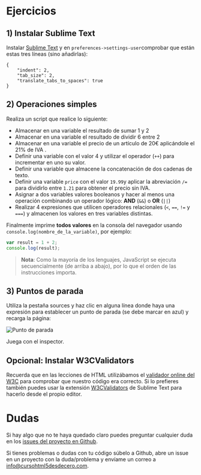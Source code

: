 # Ejercicios

## 1) Instalar Sublime Text
Instalar [Sublime Text](https://www.sublimetext.com/) y en ```preferences->settings-user```comprobar que están estas tres líneas (sino añadirlas):
```
{
	"indent": 2,
	"tab_size": 2,
	"translate_tabs_to_spaces": true
}
```

## 2) Operaciones simples

Realiza un script que realice lo siguiente:
* Almacenar en una variable el resultado de sumar 1 y 2
* Almacenar en una variable el resultado de dividir 6 entre 2
* Almacenar en una variable el precio de un artículo de 20€ aplicándole el 21% de IVA .
* Definir una variable con el valor 4 y utilizar el operador (```++```) para incrementar en uno su valor.
* Definir una variable que almacene la concatenación de dos cadenas de texto.
* Definir una variable ```price``` con el valor ```19.99```y aplicar la abreviación ```/=``` para dividirlo entre ```1.21``` para obtener el precio sin IVA.
* Asignar a dos variables valores booleanos y hacer al menos una operación combinando un operador lógico: **AND** (```&&```) o **OR** (```||```)
* Realizar 4 expresiones que utilicen operadores relacionales (```<```, ```==```, ```!=``` y ```===```) y almacenen los valores en tres variables distintas.

Finalmente imprime **todos valores** en la consola del navegador usando ```console.log(nombre_de_la_variable)```, por ejemplo:
```js
var result = 1 + 2;
console.log(result);
```
> **Nota**: Como la mayoría de los lenguajes, JavaScript se ejecuta secuencialmente (de arriba a abajo), por lo que el orden de las instrucciones importa.

## 3) Puntos de parada

Utiliza la pestaña sources y haz clic en alguna línea donde haya una expresión para establecer un punto de parada (se debe marcar en azul) y recarga la página:

![Punto de parada](https://developer.chrome.com/devtools/docs/javascript-debugging/multiple-breakpoints-region.jpg)

Juega con el inspector.



## Opcional: Instalar W3CValidators
Recuerda que en las lecciones de HTML utilizábamos el [validador online del W3C](https://validator.w3.org/) para comprobar que nuestro código era correcto. Si lo prefieres también puedes usar la extensión [W3CValidators](https://packagecontrol.io/packages/W3CValidators) de Sublime Text para hacerlo desde el propio editor.

# Dudas
Si hay algo que no te haya quedado claro puedes preguntar cualquier duda en los [issues del proyecto en Github](https://github.com/hhkaos/cursohtml5desdecero/issues).

Si tienes problemas o dudas con tu código súbelo a Github, abre un issue en un proyecto con la duda/problema y envíame un correo a [info@cursohtml5desdecero.com](mailto:info@cursohtml5desdecero.com).